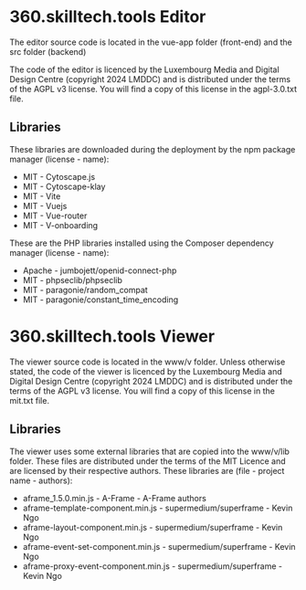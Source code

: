 # 360.skilltech.tools Editor

The editor source code is located in the vue-app folder (front-end) and the src folder (backend)

The code of the editor is licenced by the Luxembourg Media and Digital Design Centre (copyright 2024 LMDDC) and is distributed under the terms of the AGPL v3 license. You will find a copy of this license in the agpl-3.0.txt file.

## Libraries

These libraries are downloaded during the deployment by the npm package manager (license - name):

  - MIT - Cytoscape.js
  - MIT - Cytoscape-klay
  - MIT - Vite
  - MIT - Vuejs
  - MIT - Vue-router
  - MIT - V-onboarding

These are the PHP libraries installed using the Composer dependency manager (license - name):

  - Apache - jumbojett/openid-connect-php
  - MIT - phpseclib/phpseclib
  - MIT - paragonie/random_compat
  - MIT - paragonie/constant_time_encoding

# 360.skilltech.tools Viewer

The viewer source code is located in the www/v folder. Unless otherwise stated, the code of the viewer is licenced by the Luxembourg Media and Digital Design Centre (copyright 2024 LMDDC) and is distributed under the terms of the AGPL v3 license. You will find a copy of this license in the mit.txt file.

## Libraries

The viewer uses some external libraries that are copied into the www/v/lib folder. These files are distributed under the terms of the MIT Licence and are licensed by their respective authors. These libraries are (file - project name - authors):

  - aframe_1.5.0.min.js - A-Frame - A-Frame authors
  - aframe-template-component.min.js - supermedium/superframe - Kevin Ngo
  - aframe-layout-component.min.js - supermedium/superframe - Kevin Ngo
  - aframe-event-set-component.min.js - supermedium/superframe - Kevin Ngo
  - aframe-proxy-event-component.min.js - supermedium/superframe - Kevin Ngo
